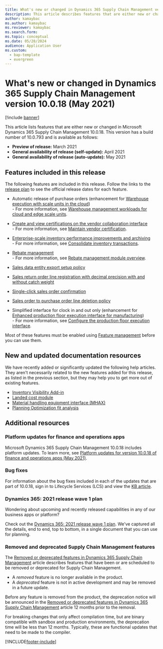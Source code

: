 ```yaml
---
title: What's new or changed in Dynamics 365 Supply Chain Management version 10.0.18 (May 2021) 
description: This article describes features that are either new or changed in Dynamics 365 Supply Chain Management 10.0.18. 
author: kamaybac
ms.author: kamaybac
ms.reviewer: kamaybac
ms.search.form:
ms.topic: conceptual
ms.date: 05/28/2024
audience: Application User
ms.custom:
  - bap-template
  - evergreen
---
```


# What's new or changed in Dynamics 365 Supply Chain Management version 10.0.18 (May 2021)

[!include [banner](../../finance/includes/banner.md)]

This article lists features that are either new or changed in Microsoft Dynamics 365 Supply Chain Management 10.0.18. This version has a build number of 10.0.793 and is available as follows:

- **Preview of release:** March 2021
- **General availability of release (self-update):** April 2021
- **General availability of release (auto-update):** May 2021

## Features included in this release

The following features are included in this release. Follow the links to the [release plan](/dynamics365-release-plan/2021wave1/finance-operations/dynamics365-supply-chain-management/planned-features) to see the official release dates for each feature.

- Automatic release of purchase orders (enhancement for [Warehouse execution with scale units in the cloud](/dynamics365-release-plan/2021wave1/finance-operations/dynamics365-supply-chain-management/warehouse-execution-scale-units-cloud))<br> - For more information, see [Warehouse management workloads for cloud and edge scale units](../cloud-edge/cloud-edge-workload-warehousing.md).

- [Create and view certifications on the vendor collaboration interface](/dynamics365-release-plan/2021wave2/finance-operations/dynamics365-supply-chain-management/create-view-certifications-vendor-collaboration-interface)<br> - For more information, see [Maintain vendor certification](../../finance/public-sector/manage-vendor-certification.md).

- [Enterprise-scale inventory performance improvements and archiving](/dynamics365-release-plan/2021wave1/finance-operations/dynamics365-supply-chain-management/enterprise-scale-inventory-performance-improvements-archiving)<br> - For more information, see [Consolidate inventory transactions](../inventory/archive-inventory-transactions.md).

- [Rebate management](/dynamics365-release-plan/2021wave1/finance-operations/dynamics365-supply-chain-management/rebate-management)<br> - For more information, see [Rebate management module overview](../rebate-management/rebate-management-overview.md).

- [Sales data entity export setup policy](/dynamics365-release-plan/2021wave1/finance-operations/dynamics365-supply-chain-management/sales-data-entity-export-setup-policy)

- [Sales return order line registration with decimal precision with and without catch weight](/dynamics365-release-plan/2021wave1/finance-operations/dynamics365-supply-chain-management/sales-return-order-line-registration-decimal-precision-without-catch-weight)

- [Single-click sales order confirmation](/dynamics365-release-plan/2021wave1/finance-operations/dynamics365-supply-chain-management/single-click-sales-order-confirmation)

- [Sales order to purchase order line deletion policy](/dynamics365-release-plan/2021wave1/finance-operations/dynamics365-supply-chain-management/sales-order-purchase-order-line-deletion-policy)

- Simplified interface for clock in and out only (enhancement for [Enhanced production floor execution interface for manufacturing](/dynamics365-release-plan/2021wave1/finance-operations/dynamics365-supply-chain-management/enhanced-production-floor-execution-interface-manufacturing))<br> - For more information, see [Configure the production floor execution interface](../production-control/production-floor-execution-configure.md).

Most of these features must be enabled using [Feature management](../../fin-ops-core/fin-ops/get-started/feature-management/feature-management-overview.md) before you can use them.

## New and updated documentation resources

We have recently added or significantly updated the following help articles. They aren't necessarily related to the new features added for this release, as listed in the previous section, but they may help you to get more out of existing features.

- [Inventory Visibility Add-in](../inventory/inventory-visibility.md)
- [Landed cost module](../landed-cost/landed-cost-overview.md)
- [Material handling equipment interface (MHAX)](../warehousing/mhax.md)
- [Planning Optimization fit analysis](../master-planning/planning-optimization/planning-optimization-fit-analysis.md)

## Additional resources

### Platform updates for finance and operations apps

Microsoft Dynamics 365 Supply Chain Management 10.0.18 includes platform updates. To learn more, see [Platform updates for version 10.0.18 of finance and operations apps (May 2021)](../../fin-ops-core/dev-itpro/get-started/whats-new-platform-updates-10-0-18.md).

### Bug fixes

For information about the bug fixes included in each of the updates that are part of 10.0.18, sign in to Lifecycle Services (LCS) and view the [KB article](https://fix.lcs.dynamics.com/Issue/Details?bugId=561679&dbType=3&qc=13bb1641c1be430ead8b21ae3d4e0f800d5b81c39b3a56e890db1de7ede59e46).

### Dynamics 365: 2021 release wave 1 plan

Wondering about upcoming and recently released capabilities in any of our business apps or platform?

Check out the [Dynamics 365: 2021 release wave 1 plan](/dynamics365-release-plan/2021wave1/). We've captured all the details, end to end, top to bottom, in a single document that you can use for planning.

### Removed and deprecated Supply Chain Management features

The [Removed or deprecated features in Dynamics 365 Supply Chain Management](../get-started/removed-deprecated-features-scm-updates.md) article describes features that have been or are scheduled to be removed or deprecated for Supply Chain Management.

- A *removed* feature is no longer available in the product.
- A *deprecated* feature is not in active development and may be removed in a future update.

Before any feature is removed from the product, the deprecation notice will be announced in the [Removed or deprecated features in Dynamics 365 Supply Chain Management](../get-started/removed-deprecated-features-scm-updates.md) article 12 months prior to the removal.

For breaking changes that only affect compilation time, but are binary compatible with sandbox and production environments, the deprecation time will be less than 12 months. Typically, these are functional updates that need to be made to the compiler.


[!INCLUDE[footer-include](../../includes/footer-banner.md)]

